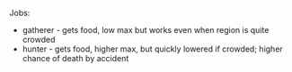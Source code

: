 Jobs:

* gatherer - gets food, low max but works even when region is quite crowded
* hunter - gets food, higher max, but quickly lowered if crowded; higher chance of death by accident
